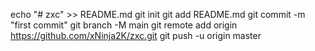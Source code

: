 echo "# zxc" >> README.md
git init
git add README.md
git commit -m "first commit"
git branch -M main
git remote add origin https://github.com/xNinja2K/zxc.git
git push -u origin master
